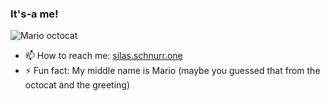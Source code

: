 ### It's-a me!

![Mario octocat](https://octodex.github.com/images/plumber.jpg)

<!--
- 🔭 I’m currently working on ...
- 🌱 I’m currently learning ...
- 👯 I’m looking to collaborate on ...
- 💬 Ask me about ...
-->
- 📫 How to reach me: [silas.schnurr.one](silas.schnurr.one)
- ⚡ Fun fact: My middle name is Mario (maybe you guessed that from the octocat and the greeting)
